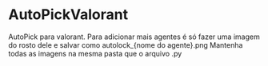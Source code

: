 # AutoPickValorant
AutoPick para valorant.
Para adicionar mais agentes é só fazer uma imagem do rosto dele e salvar como autolock_{nome do agente}.png
Mantenha todas as imagens na mesma pasta que o arquivo .py
